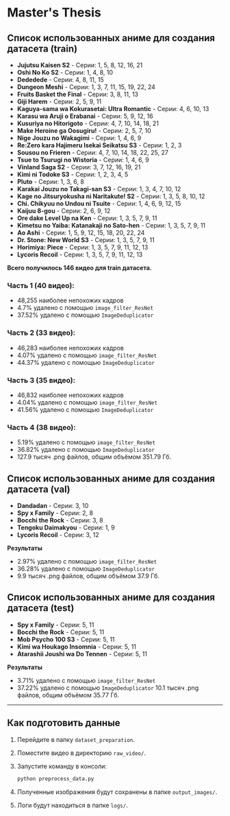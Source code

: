# Master's Thesis

## Список использованных аниме для создания датасета (train)

- **Jujutsu Kaisen S2** - Серии: 1, 5, 8, 12, 16, 21
- **Oshi No Ko S2** - Серии: 1, 4, 8, 10
- **Dededede** - Серии: 4, 8, 11, 15
- **Dungeon Meshi** - Серии: 1, 3, 7, 11, 15, 19, 22, 24
- **Fruits Basket the Final** - Серии: 3, 8, 11, 13
- **Giji Harem** - Серии: 2, 5, 9, 11
- **Kaguya-sama wa Kokurasetai: Ultra Romantic** - Серии: 4, 6, 10, 13
- **Karasu wa Aruji o Erabanai** - Серии: 5, 9, 12, 16
- **Kusuriya no Hitorigoto** - Серии: 4, 7, 10, 14, 18, 21
- **Make Heroine ga Oosugiru!** - Серии: 2, 5, 7, 10
- **Nige Jouzu no Wakagimi** - Серии: 1, 4, 6, 9
- **Re:Zero kara Hajimeru Isekai Seikatsu S3** - Серии: 1, 2, 3
- **Sousou no Frieren** - Серии: 4, 7, 10, 14, 18, 22, 25, 27
- **Tsue to Tsurugi no Wistoria** - Серии: 1, 4, 6, 9
- **Vinland Saga S2** - Серии: 3, 7, 12, 16, 19, 21
- **Kimi ni Todoke S3** - Серии: 1, 2, 3, 4, 5
- **Pluto** - Серии: 1, 3, 6, 8
- **Karakai Jouzu no Takagi-san S3** - Серии: 1, 3, 4, 7, 10, 12
- **Kage no Jitsuryokusha ni Naritakute! S2** - Серии: 1, 3, 5, 8, 10, 12
- **Chi. Chikyuu no Undou ni Tsuite** - Серии: 1, 4, 6, 9, 12, 15
- **Kaijuu 8-gou** - Серии: 2, 6, 9, 12
- **Ore dake Level Up na Ken** - Серии: 1, 3, 5, 7, 9, 11
- **Kimetsu no Yaiba: Katanakaji no Sato-hen** - Серии: 1, 3, 5, 7, 9, 11
- **Ao Ashi** - Серии: 1, 5, 9, 12, 15, 18, 20, 22, 24
- **Dr. Stone: New World S3** - Серии: 1, 3, 5, 7, 9, 11
- **Horimiya: Piece** - Серии: 1, 3, 5, 7, 9, 11, 12, 13
- **Lycoris Recoil** - Серии: 1, 3, 5, 7, 9, 11, 12, 13

**Всего получилось 146 видео для train датасета.**

### Часть 1 (40 видео):
- 48,255 наиболее непохожих кадров
- 4.7% удалено с помощью `image_filter_ResNet`
- 37.52% удалено с помощью `ImageDeduplicator`

### Часть 2 (33 видео):
- 46,283 наиболее непохожих кадров
- 4.07% удалено с помощью `image_filter_ResNet`
- 44.37% удалено с помощью `ImageDeduplicator`

### Часть 3 (35 видео):
- 46,832 наиболее непохожих кадров
- 4.04% удалено с помощью `image_filter_ResNet`
- 41.56% удалено с помощью `ImageDeduplicator`

### Часть 4 (38 видео):
- 5.19% удалено с помощью `image_filter_ResNet`
- 36.82% удалено с помощью `ImageDeduplicator`
- 127.9 тысяч .png файлов, общим объёмом 351.79 Гб.


## Список использованных аниме для создания датасета (val)
- **Dandadan** - Серии: 3, 10
- **Spy x Family** - Серии: 2, 8
- **Bocchi the Rock** - Серии: 3, 8
- **Tengoku Daimakyou** - Серии: 1, 9
- **Lycoris Recoil** - Серии: 3, 12

**Результаты**
- 2.97% удалено с помощью `image_filter_ResNet`
- 36.28% удалено с помощью `ImageDeduplicator`
- 9.9 тысяч .png файлов, общим объёмом 37.9 Гб.


## Список использованных аниме для создания датасета (test)
- **Spy x Family** - Серии: 5, 11
- **Bocchi the Rock** - Серии: 5, 11
- **Mob Psycho 100 S3** - Серии: 5, 11
- **Kimi wa Houkago Insomnia** - Серии: 5, 11
- **Atarashii Joushi wa Do Tennen** - Серии: 5, 11

**Результаты**
- 3.71% удалено с помощью `image_filter_ResNet`
- 37.22% удалено с помощью `ImageDeduplicator`
10.1 тысяч .png файлов, общим объёмом 35.77 Гб.

---

## Как подготовить данные

1. Перейдите в папку `dataset_preparation`.
2. Поместите видео в директорию `raw_video/`.
3. Запустите команду в консоли:
   
   ```bash
   python preprocess_data.py
5. Полученные изображения будут сохранены в папке `output_images/`.
6. Логи будут находиться в папке `logs/`.
